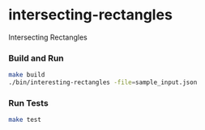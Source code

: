 # intersecting-rectangles
Intersecting Rectangles 

### Build and Run
```bash
make build
./bin/interesting-rectangles -file=sample_input.json
```

### Run Tests
```bash
make test
```
